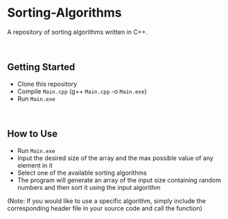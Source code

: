 # Sorting-Algorithms
A repository of sorting algorithms written in C++.

<br>

## Getting Started
* Clone this repository
* Compile ```Main.cpp``` (g++ ```Main.cpp``` -o ```Main.exe```)
* Run ```Main.exe```

<br>

## How to Use
* Run ```Main.exe```
* Input the desired size of the array and the max possible value of any element in it
* Select one of the available sorting algorithms
* The program will generate an array of the input size containing random numbers and then sort it using the input algorithm

(Note: If you would like to use a specific algorithm, simply include the corresponding header file in your source code and call the function)
